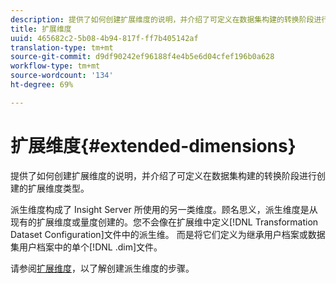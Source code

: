 ```yaml
---
description: 提供了如何创建扩展维度的说明，并介绍了可定义在数据集构建的转换阶段进行创建的扩展维度类型。
title: 扩展维度
uuid: 465682c2-5b08-4b94-817f-ff7b405142af
translation-type: tm+mt
source-git-commit: d9df90242ef96188f4e4b5e6d04cfef196b0a628
workflow-type: tm+mt
source-wordcount: '134'
ht-degree: 69%

---
```



# 扩展维度{#extended-dimensions}

提供了如何创建扩展维度的说明，并介绍了可定义在数据集构建的转换阶段进行创建的扩展维度类型。

派生维度构成了 Insight Server 所使用的另一类维度。顾名思义，派生维度是从现有的扩展维度或量度创建的。您不会像在扩展维中定义[!DNL Transformation Dataset Configuration]文件中的派生维。 而是将它们定义为继承用户档案或数据集用户档案中的单个[!DNL .dim]文件。

请参阅[扩展维度](https://docs.adobe.com/content/help/en/data-workbench/using/client/admin-ui/profile-mgr/c-dvrd-dim.html)，以了解创建派生维度的步骤。
